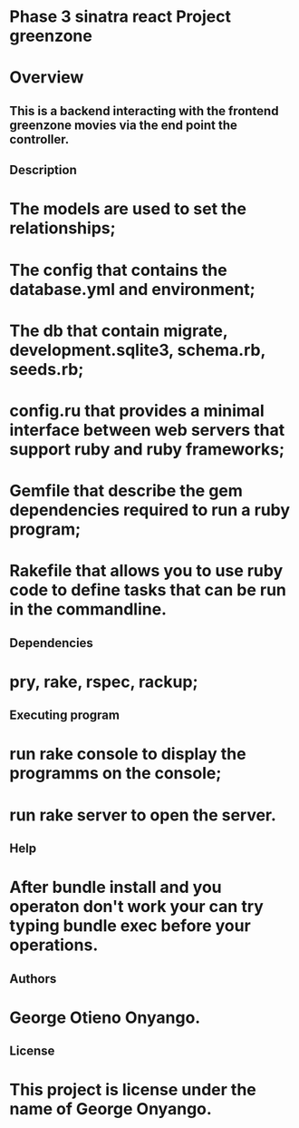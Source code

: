# Phase 3 sinatra react Project greenzone

# Overview
## This is a backend interacting with the frontend greenzone movies via the end point the controller.

## Description 
# The models are used to set the relationships;
# The config that contains the database.yml and environment;
# The db that contain migrate, development.sqlite3, schema.rb,  seeds.rb;
# config.ru that provides a minimal interface between web servers that support ruby and ruby frameworks;
# Gemfile that describe the gem dependencies required to run a ruby program;
# Rakefile that allows you to use ruby code to define tasks that can be run in the commandline.

## Dependencies
# pry, rake, rspec, rackup;

## Executing program
# run rake console to display the programms on the console;
# run rake server to open the server.

## Help
# After bundle install and you operaton don't work your can try typing bundle exec before your operations.

## Authors
# George Otieno Onyango.

## License
# This project is license under the name of George Onyango.

